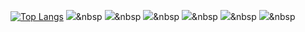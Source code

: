 
[![Top Langs](https://github-readme-stats.vercel.app/api/top-langs/?username=Perfectivity&theme=radical)](https://github.com/Perfectivity/github-readme-stats)
<img src="https://img.shields.io/badge/Java-#007396?style=flat-square&logo=Java&logoColor=white"/></a>&nbsp
<img src="https://img.shields.io/badge/JavaScript-#F7DF1E?style=flat-square&logo=JavaScript&logoColor=white"/></a>&nbsp
<img src="https://img.shields.io/badge/Spring_boot-#6DB33F?style=flat-square&logo=Spring_boot&logoColor=white"/></a>&nbsp
<img src="https://img.shields.io/badge/MySQL-#4479A1?style=flat-square&logo=MySQL&logoColor=white"/></a>&nbsp
<img src="https://img.shields.io/badge/WeChat-#07C160?style=flat-square&logo=WeChat&logoColor=white"/></a>&nbsp
<img src="https://img.shields.io/badge/TencentQQ-#EB1923?style=flat-square&logo=TencentQQ&logoColor=white"/></a>&nbsp


